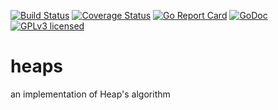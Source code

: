 [![Build Status](https://travis-ci.org/algds/heaps.svg?branch=main)](https://travis-ci.org/algds/heaps)
[![Coverage Status](https://coveralls.io/repos/github/algds/heaps/badge.svg?branch=main)](https://coveralls.io/github/algds/heaps?branch=main)
[![Go Report Card](https://goreportcard.com/badge/github.com/algds/heaps)](https://goreportcard.com/report/github.com/algds/heaps)
[![GoDoc](https://godoc.org/github.com/algds/heaps?status.svg)](https://godoc.org/github.com/algds/heaps)
[![GPLv3 licensed](https://img.shields.io/badge/license-MIT-blue.svg)](./LICENSE)

# heaps
an implementation of Heap's algorithm
